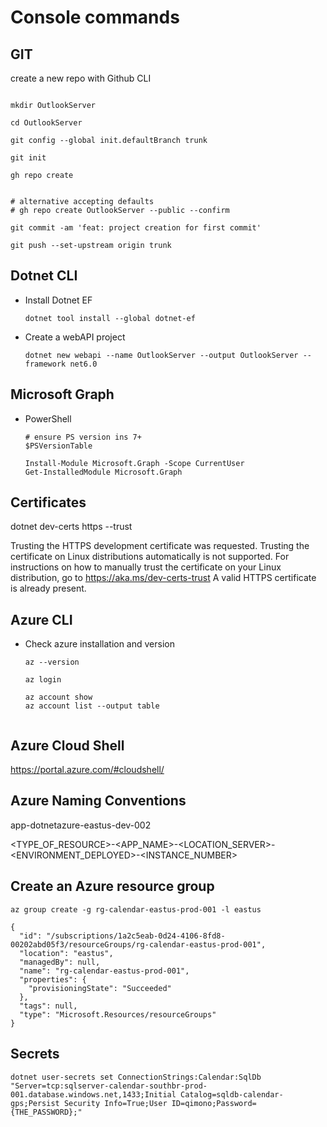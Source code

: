 # Console commands

## GIT

create a new repo with Github CLI

```ps2  

mkdir OutlookServer

cd OutlookServer

git config --global init.defaultBranch trunk

git init

gh repo create


# alternative accepting defaults
# gh repo create OutlookServer --public --confirm

git commit -am 'feat: project creation for first commit'

git push --set-upstream origin trunk

```

## Dotnet CLI

- Install Dotnet EF

    ```ps2
    dotnet tool install --global dotnet-ef
    ```

- Create a webAPI project
  
  ```ps2
  dotnet new webapi --name OutlookServer --output OutlookServer --framework net6.0
  ```

## Microsoft Graph

- PowerShell

    ```ps2
    # ensure PS version ins 7+ 
    $PSVersionTable

    Install-Module Microsoft.Graph -Scope CurrentUser
    Get-InstalledModule Microsoft.Graph
    ```


## Certificates

dotnet dev-certs https --trust

Trusting the HTTPS development certificate was requested. Trusting the certificate on Linux distributions automatically is not supported. For instructions on how to manually trust the certificate on your Linux distribution, go to https://aka.ms/dev-certs-trust
A valid HTTPS certificate is already present.

## Azure CLI

- Check azure installation and version
  
  ```ps2
  az --version
  ```
  
  ```ps2
  az login
  
  az account show
  az account list --output table
  

  ```

## Azure Cloud Shell

<https://portal.azure.com/#cloudshell/>

## Azure Naming Conventions

app-dotnetazure-eastus-dev-002

<TYPE_OF_RESOURCE>-<APP_NAME>-<LOCATION_SERVER>-<ENVIRONMENT_DEPLOYED>-<INSTANCE_NUMBER>

## Create an Azure resource group

```ps2
az group create -g rg-calendar-eastus-prod-001 -l eastus

{
  "id": "/subscriptions/1a2c5eab-0d24-4106-8fd8-00202abd05f3/resourceGroups/rg-calendar-eastus-prod-001",
  "location": "eastus",
  "managedBy": null,
  "name": "rg-calendar-eastus-prod-001",
  "properties": {
    "provisioningState": "Succeeded"
  },
  "tags": null,
  "type": "Microsoft.Resources/resourceGroups"
}
```

## Secrets

```ps2
dotnet user-secrets set ConnectionStrings:Calendar:SqlDb "Server=tcp:sqlserver-calendar-southbr-prod-001.database.windows.net,1433;Initial Catalog=sqldb-calendar-gps;Persist Security Info=True;User ID=qimono;Password={THE_PASSWORD};"

```
